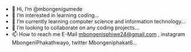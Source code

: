 - 👋 Hi, I’m @mbongenigumede
- 👀 I’m interested in learning coding...
- 🌱 I’m currently learning computer science and information technology...
- 💞️ I’m looking to collaborate on any coding projects...
- 📫 How to reach me E-Mail mbongenisphiwe24@gmail.com , instagram MbongeniPhakathwayo, twitter Mbongeniphakat6...

<!---
mbongenigumede/mbongenigumede is a ✨ special ✨ repository because its `README.md` (this file) appears on your GitHub profile.
You can click the Preview link to take a look at your changes.
--->
